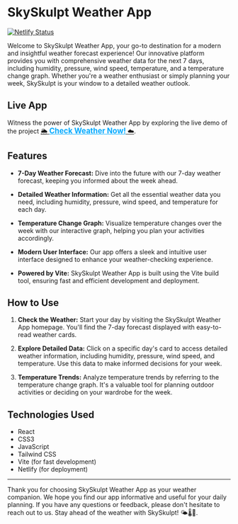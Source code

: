 # SkySkulpt Weather App

[![Netlify Status](https://api.netlify.com/api/v1/badges/8b890b65-118c-4d98-81ff-4fceafc9d71b/deploy-status)](https://app.netlify.com/sites/skyskulpt-weather-app-codebrigade/deploys)

Welcome to SkySkulpt Weather App, your go-to destination for a modern and insightful weather forecast experience! Our innovative platform provides you with comprehensive weather data for the next 7 days, including humidity, pressure, wind speed, temperature, and a temperature change graph. Whether you're a weather enthusiast or simply planning your week, SkySkulpt is your window to a detailed weather outlook.

## Live App

Witness the power of SkySkulpt Weather App by exploring the live demo of the project [🌦️ <span style="font-weight: bold; color: #00aaff; text-decoration: underline; font-size: 1.2em;">Check Weather Now!</span> ☁️](https://skyskulpt-weather-app-codebrigade.netlify.app/).

## Features

- **7-Day Weather Forecast:** Dive into the future with our 7-day weather forecast, keeping you informed about the week ahead.

- **Detailed Weather Information:** Get all the essential weather data you need, including humidity, pressure, wind speed, and temperature for each day.

- **Temperature Change Graph:** Visualize temperature changes over the week with our interactive graph, helping you plan your activities accordingly.

- **Modern User Interface:** Our app offers a sleek and intuitive user interface designed to enhance your weather-checking experience.

- **Powered by Vite:** SkySkulpt Weather App is built using the Vite build tool, ensuring fast and efficient development and deployment.

## How to Use

1. **Check the Weather:** Start your day by visiting the SkySkulpt Weather App homepage. You'll find the 7-day forecast displayed with easy-to-read weather cards.

2. **Explore Detailed Data:** Click on a specific day's card to access detailed weather information, including humidity, pressure, wind speed, and temperature. Use this data to make informed decisions for your week.

3. **Temperature Trends:** Analyze temperature trends by referring to the temperature change graph. It's a valuable tool for planning outdoor activities or deciding on your wardrobe for the week.

## Technologies Used

- React
- CSS3
- JavaScript
- Tailwind CSS
- Vite (for fast development)
- Netlify (for deployment)

---

Thank you for choosing SkySkulpt Weather App as your weather companion. We hope you find our app informative and useful for your daily planning. If you have any questions or feedback, please don't hesitate to reach out to us. Stay ahead of the weather with SkySkulpt! 🌤️🌡️💨.
